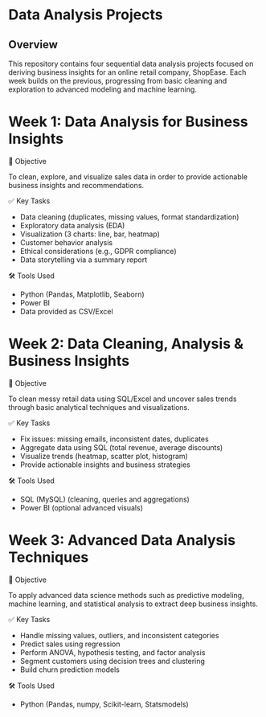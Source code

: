 # Data Analysis Projects 

## Overview

This repository contains four sequential data analysis projects focused on deriving business insights for an online retail company, ShopEase. Each week builds on the previous, progressing from basic cleaning and exploration to advanced modeling and machine learning.

# Week 1: Data Analysis for Business Insights

🎯 Objective

To clean, explore, and visualize sales data in order to provide actionable business insights and recommendations.

✅ Key Tasks

- Data cleaning (duplicates, missing values, format standardization)
- Exploratory data analysis (EDA)
- Visualization (3 charts: line, bar, heatmap)
- Customer behavior analysis
- Ethical considerations (e.g., GDPR compliance)
- Data storytelling via a summary report

🛠️ Tools Used

- Python (Pandas, Matplotlib, Seaborn) 
- Power BI 
- Data provided as CSV/Excel


# Week 2: Data Cleaning, Analysis & Business Insights

🎯 Objective

To clean messy retail data using SQL/Excel and uncover sales trends through basic analytical techniques and visualizations.

✅ Key Tasks

- Fix issues: missing emails, inconsistent dates, duplicates
- Aggregate data using SQL (total revenue, average discounts)
- Visualize trends (heatmap, scatter plot, histogram)
- Provide actionable insights and business strategies

🛠️ Tools Used

- SQL (MySQL) (cleaning, queries and aggregations)
- Power BI (optional advanced visuals)

# Week 3: Advanced Data Analysis Techniques

🎯 Objective

To apply advanced data science methods such as predictive modeling, machine learning, and statistical analysis to extract deep business insights.

✅ Key Tasks

- Handle missing values, outliers, and inconsistent categories
- Predict sales using regression
- Perform ANOVA, hypothesis testing, and factor analysis
- Segment customers using decision trees and clustering
- Build churn prediction models

🛠️ Tools Used

- Python (Pandas, numpy, Scikit-learn, Statsmodels)

